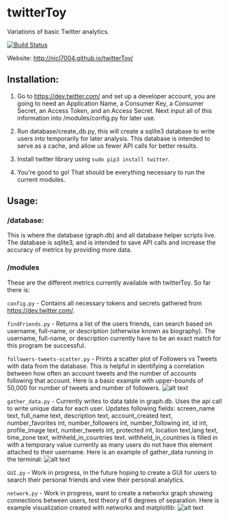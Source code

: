 # twitterToy
Variations of basic Twitter analytics.

[![Build Status](https://travis-ci.org/nicl7004/twitterToy.svg?branch=master)](https://travis-ci.org/nicl7004/twitterToy)

Website: http://nicl7004.github.io/twitterToy/

## Installation:

1. Go to https://dev.twitter.com/ and set up a developer account, you are going to need an Application Name, a Consumer Key, a Consumer Secret, an Access Token, and an Access Secret.  Next input all of this information into /modules/config.py for later use.

2. Run database/create_db.py, this will create a sqlite3 database to write users into temporarily for later analysis.  This database is intended to serve as a cache, and allow us fewer API calls for better results.

3. Install twitter library using `sudo pip3 install twitter`.

4. You're good to go! That should be everything necessary to run the current modules.


## Usage:

### /database:

This is where the database (graph.db) and all database helper scripts live.  The database is sqlite3, and is intended to save API calls and increase the accuracy of metrics by providing more data.

### /modules

These are the different metrics currently available with twitterToy. So far there is:

`config.py` - Contains all necessary tokens and secrets gathered from https://dev.twitter.com/.

`findFriends.py` - Returns a list of the users friends, can search based on username, full-name, or description (otherwise known as biography).  The username, full-name, or description currently have to be an exact match for this program be successful.

`followers-tweets-scatter.py` - Prints a scatter plot of Followers vs Tweets with data from the database.  This is helpful in identifying a correlation between how often an account tweets and the number of accounts following that account.
Here is a basic example with upper-bounds of 50,000 for number of tweets and number of followers.
![alt text](http://i.imgur.com/UHfsPpu.png)

`gather_data.py` - Currently writes to data table in graph.db.  Uses the api call to write unique data for each user. Updates following fields: screen_name text, full_name text, description text, account_created text, number_favorites int, number_followers int, number_following int, id int, profile_image text, number_tweets int, protected int, location text,lang text, time_zone text, withheld_in_countries text.  withheld_in_countries is filled in with a temporary value currently as many users do not have this element attached to their username. Here is an example of gather_data running in the terminal: ![alt text](http://i.imgur.com/dxCyjhC.png)

`GUI.py` - Work in progress, in the future hoping to create a GUI for users to search their personal friends and view their personal analytics.

`network.py` - Work in progress, want to create a networkx graph showing connections between users, test theory of 6 degrees of separation.
Here is example visualization created with networkx and matplotlib: ![alt text](http://i.imgur.com/4v8M9B7.png)
